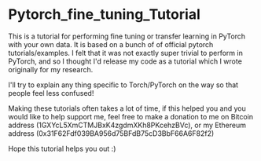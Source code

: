 # Pytorch_fine_tuning_Tutorial
This is a tutorial for performing fine tuning or transfer learning in PyTorch with your own data. It is based on a bunch of of official pytorch tutorials/examples. I felt that it was not exactly super trivial to perform in PyTorch, and so I thought I'd release my code as a tutorial which I wrote originally for my research. 

I'll try to explain any thing specific to Torch/PyTorch on the way so that people feel less confused!

Making these tutorials often takes a lot of time, if this helped you and you would like to help support me, feel free to make a donation to me on Bitcoin address (1GXYcL5XmCTMJBxK4zgdmXKh8PKcehzBVc), or my Ethereum address (0x31F62Fdf039BA956d75BFdB75cD3BbF66A6F82f2)

Hope this tutorial helps you out :)



